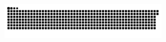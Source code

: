 <picture>
  <source media="(prefers-color-scheme: dark)" srcset="https://raw.githubusercontent.com/MarineHakobyan/MarineHakobyan/c895e23ca2802d38af334683b2ebe75771979995/github-contribution-grid-snake-dark.svg" />
  <source media="(prefers-color-scheme: light)" srcset="https://raw.githubusercontent.com/MarineHakobyan/MarineHakobyan/c895e23ca2802d38af334683b2ebe75771979995/github-contribution-grid-snake.svg" />
  <img alt="github-snake" src="https://raw.githubusercontent.com/MarineHakobyan/MarineHakobyan/c895e23ca2802d38af334683b2ebe75771979995/github-contribution-grid-snake-dark.svg" />
</picture>
